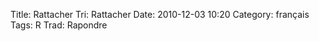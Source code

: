 Title: Rattacher
 Tri: Rattacher
 Date: 2010-12-03 10:20
 Category: français
 Tags: R
 Trad: Rapondre
 